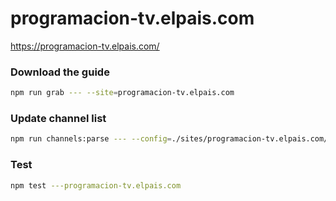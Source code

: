 # programacion-tv.elpais.com

https://programacion-tv.elpais.com/

### Download the guide

```sh
npm run grab --- --site=programacion-tv.elpais.com
```

### Update channel list

```sh
npm run channels:parse --- --config=./sites/programacion-tv.elpais.com/programacion-tv.elpais.com.config.js --output=./sites/programacion-tv.elpais.com/programacion-tv.elpais.com.channels.xml
```

### Test

```sh
npm test ---programacion-tv.elpais.com
```
